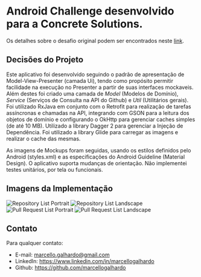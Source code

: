 # Android Challenge desenvolvido para a Concrete Solutions.

Os detalhes sobre o desafio original podem ser encontrados neste [link](https://bitbucket.org/marcellogalhardo/concrete-sollutions-android-challenge/src/3c4d761e4886a32a78f14e8fee844e1d57890730/ORIGINAL_README.md?at=master&fileviewer=file-view-default).

## Decisões do Projeto ##

Este aplicativo foi desenvolvido seguindo o padrão de apresentação de Model-View-Presenter (camada Ui), tendo como propósito permitir facilidade na execução no Presenter a partir de suas interfaces mockaveis. Além destes foi criado uma camada de *Model* (Modelos de Domínio), *Service* (Serviços de Consulta na API do Github) e *Util* (Utilitários gerais). Foi utilizado RxJava em conjunto com o Retrofit para realização de tarefas assíncronas e chamadas na API, integrando com GSON para a leitura dos objetos de domínio e configurando o OkHttp para gerenciar caches simples (de até 10 MB). Utilizado a library Dagger 2 para gerenciar a Injeção de Dependência. Foi utilizado a library Glide para carregar as imagens e realizar o cache das mesmas.

As imagens de Mockups foram seguidas, usando os estilos definidos pelo Android (styles.xml) e as especificações do Android Guideline (Material Design). O aplicativo suporta mudanças de orientação. Não implementei testes unitários, por tela ou funcionais.

## Imagens da Implementação ##

![Repository List Portrait](https://bytebucket.org/marcellogalhardo/concrete-sollutions-android-challenge/raw/3c4d761e4886a32a78f14e8fee844e1d57890730/Pictures/repository_list_portrait.png?token=16512cb6833bd1488df1aa3561eb5b42dd1358e3)
![Repository List Landscape](https://bytebucket.org/marcellogalhardo/concrete-sollutions-android-challenge/raw/3c4d761e4886a32a78f14e8fee844e1d57890730/Pictures/repository_list_landscape.png?token=2eaf521638f5578dc6ec1aa4a613d81f5f619e1f)
![Pull Request List Portrait](https://bytebucket.org/marcellogalhardo/concrete-sollutions-android-challenge/raw/3c4d761e4886a32a78f14e8fee844e1d57890730/Pictures/pull_request_list_portrait.png?token=c1c14165d49ea49cdd0145154e90ea8681a0fa18)
![Pull Request List Landscape](https://bytebucket.org/marcellogalhardo/concrete-sollutions-android-challenge/raw/3c4d761e4886a32a78f14e8fee844e1d57890730/Pictures/pull_request_list_landscape.png?token=915e093b91050b4746cc79c6d184a90d68d2bacf)

## Contato ##

Para qualquer contato:

* E-mail: marcello.galhardo@gmail.com
* LinkedIn: https://www.linkedin.com/in/marcellogalhardo
* Github: https://github.com/marcellogalhardo
